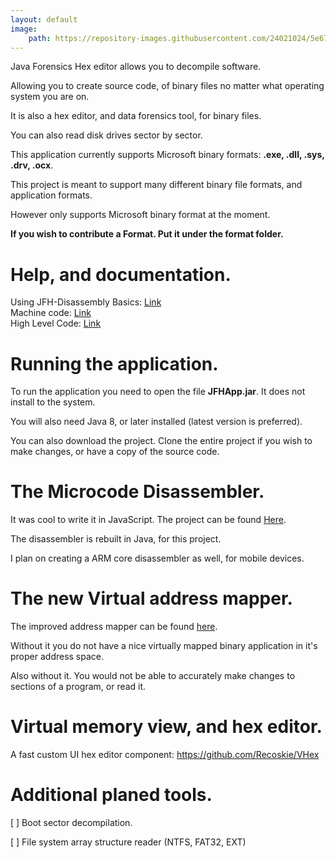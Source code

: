 ```yaml
---
layout: default
image:
    path: https://repository-images.githubusercontent.com/24021024/5e678080-0cfe-11eb-9edf-294da025f0c1
---
```


Java Forensics Hex editor allows you to decompile software.

Allowing you to create source code, of binary files no matter what operating system you are on.

It is also a hex editor, and data forensics tool, for binary files.

You can also read disk drives sector by sector.

This application currently supports Microsoft binary formats: **.exe, .dll, .sys, .drv, .ocx**.

This project is meant to support many different binary file formats, and application formats.

However only supports Microsoft binary format at the moment.

**If you wish to contribute a Format. Put it under the format folder.**

# Help, and documentation.

Using JFH-Disassembly Basics: <a href="https://recoskie.github.io/JFH-Disassembly/docs/Basics.html">Link</a><br />
Machine code: <a href="https://recoskie.github.io/JFH-Disassembly/docs/Machine.html">Link</a><br />
High Level Code: <a href="https://recoskie.github.io/JFH-Disassembly/docs/Code.html">Link</a>

# Running the application.

To run the application you need to open the file <strong>JFHApp.jar</strong>. It does not install to the system.

You will also need Java 8, or later installed (latest version is preferred).

You can also download the project. Clone the entire project if you wish to make changes, or have a copy of the source code.

# The Microcode Disassembler.

It was cool to write it in JavaScript. The project can be found <a href="https://github.com/Recoskie/X86-64-CPU-Binary-Code-Disassembler-JS">Here</a>.

The disassembler is rebuilt in Java, for this project.

I plan on creating a ARM core disassembler as well, for mobile devices.

# The new Virtual address mapper.

The improved address mapper can be found <a href="https://github.com/Recoskie/RandomAccessFileV">here</a>.

Without it you do not have a nice virtually mapped binary application in it's proper address space.

Also without it. You would not be able to accurately make changes to sections of a program, or read it.

# Virtual memory view, and hex editor.

A fast custom UI hex editor component: https://github.com/Recoskie/VHex

# Additional planed tools.

[ ] Boot sector decompilation.

[ ] File system array structure reader (NTFS, FAT32, EXT)
